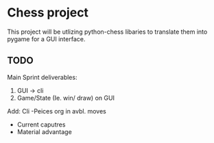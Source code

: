 # Chess project
This project will be utlizing python-chess libaries to translate them into pygame for a GUI interface.

## TODO

Main Sprint deliverables:
1. GUI -> cli
2. Game/State (Ie. win/ draw) on GUI

Add:
Cli
-Peices org in avbl. moves
- Current caputres
- Material advantage 
